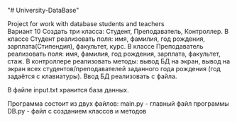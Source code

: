 "# University-DataBase" 

Project for work with database students and teachers  
Вариант 10
Создать три класса: Студент, Преподаватель, Контроллер.
В классе Студент реализовать поля: имя, фамилия, год рождения, зарплата(Стипендия), факультет, курс.
В классе Преподаватель реализовать поля: имя, фамилия, год рождения, зарплата, факультет, стаж.
В контроллере реализовать методы: вывод БД на экран, вывод на экран всех студентов/преподавателей заданного года рождения (год задаётся с клавиатуры). Ввод БД реализовать с файла.

В файле input.txt хранится база данных.

Программа состоит из двух файлов:
main.py  -  главный файл программы
DB.py  - файл с созданием классов и методов

